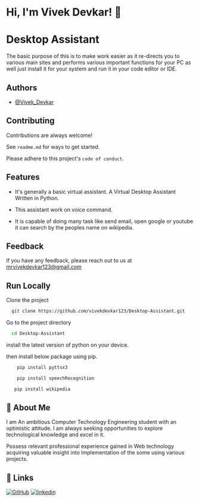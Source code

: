 
# Hi, I'm Vivek Devkar! 👋


# Desktop Assistant


The basic purpose of this is to make work easier as it re-directs you to various main sites and performs various important functions for your PC as well just install it for your system and run it in your code editor or IDE.

## Authors

- [@Vivek_Devkar](https://github.com/vivekdevkar123)


## Contributing

Contributions are always welcome!

See `readme.md` for ways to get started.

Please adhere to this project's `code of conduct`.


## Features

- It's generally a basic virtual assistant. A Virtual Desktop Assistant Written in Python.

- This assistant work on voice command.

- It is capable of doing many task like send email, open google or youtube it can search by the peoples name on wikipedia.


## Feedback

If you have any feedback, please reach out to us at mrvivekdevkar123@gmail.com


## Run Locally

Clone the project

```bash
  git clone https://github.com/vivekdevkar123/Desktop-Assistant.git
```

Go to the project directory

```bash
  cd Desktop-Assistant
```

install the latest version of python on your device.

then install below package using pip.

```bash
    pip install pyttsx3
```
```bash
    pip install speechRecognition
```
```bash
   pip install wikipedia
```

## 🚀 About Me
I am An ambitious Computer Technology Engineering student with an optimistic attitude. I am always seeking opportunities to explore technological knowledge and excel in it.

Possess relevant professional experience gained in Web technology acquiring valuable insight into Implementation of the some using various projects.


## 🔗 Links
[![GitHub](https://img.shields.io/badge/github-000?style=for-the-badge&logo=ko-fi&logoColor=white)](https://github.com/vivekdevkar123)
[![linkedin](https://img.shields.io/badge/linkedin-0A66C2?style=for-the-badge&logo=linkedin&logoColor=white)](https://www.linkedin.com//in/vivekdevkar123/)

